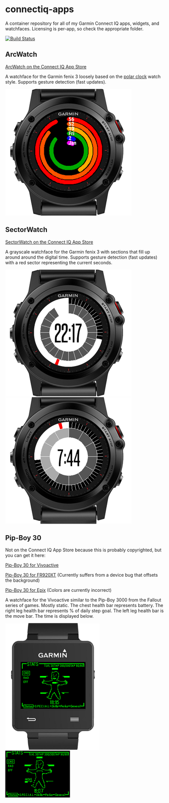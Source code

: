 connectiq-apps
==============

A container repository for all of my Garmin Connect IQ apps, widgets, and watchfaces.
Licensing is per-app, so check the appropriate folder.

[![Build Status](https://travis-ci.org/CodyJung/connectiq-apps.svg?branch=master)](https://travis-ci.org/CodyJung/connectiq-apps)

ArcWatch
--------
[ArcWatch on the Connect IQ App Store](https://apps.garmin.com/en-US/apps/5b58da19-6b09-4bd2-b48a-a830c0b515f4)

A watchface for the Garmin fenix 3 loosely based on the [polar clock](http://blog.pixelbreaker.com/polarclock) watch style.
Supports gesture detection (fast updates).

![ArcWatch preview](/docs/arcwatch_cover.png?raw=true "ArcWatch on fenix 3")

SectorWatch
--------
[SectorWatch on the Connect IQ App Store](https://apps.garmin.com/en-US/apps/c38a3987-c4e7-482a-bf93-f043882b0497)

A grayscale watchface for the Garmin fenix 3 with sections that fill up around around the digital time.
Supports gesture detection (fast updates) with a red sector representing the current seconds.

![SectorWatch preview](/docs/sectorwatch_cover.png?raw=true "SectorWatch on fenix 3")
![SectorWatch 12hour preview](/docs/sectorwatch_12hour.png?raw=true "12-hour mode")

Pip-Boy 30
----------
Not on the Connect IQ App Store because this is probably copyrighted, but you can get it here:

[Pip-Boy 30 for Vivoactive](https://s3.amazonaws.com/codyjung-ciq-builds/PipBoy30-vivoactive.prg)

[Pip-Boy 30 for FR920XT](https://s3.amazonaws.com/codyjung-ciq-builds/PipBoy30-fr920xt.prg) (Currently suffers from a device bug that offsets the background)

[Pip-Boy 30 for Epix](https://s3.amazonaws.com/codyjung-ciq-builds/PipBoy30-epix.prg) (Colors are currently incorrect)

A watchface for the Vivoactive similar to the Pip-Boy 3000 from the Fallout series of games. Mostly static.
The chest health bar represents battery. The right leg health bar represents % of daily step goal. The left leg health bar is the move bar.
The time is displayed below.

![Pip-Boy 30 preview](/docs/pipboy_cover.png?raw=true "Pipboy on vivoactive")
![Pip-Boy 30 movebar](/docs/pipboy_movebar.png?raw=true "Pipboy move bar")
